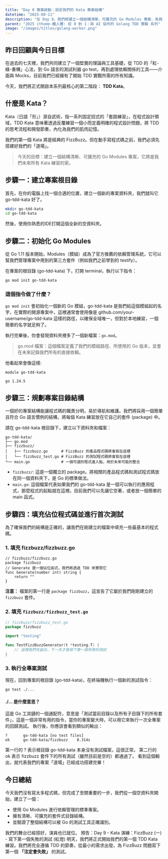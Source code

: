 ```yaml
---
title: "Day 8 專案啟動：設定我們的 Kata 專案結構"
datetime: "2025-08-11"
description: "在 Day 8，我們將建立一個結構清晰、可擴充的 Go Modules 專案，為我們的 TDD Kata 練習做好準備。這個專案將成為我們未來所有 Kata 練習的家。"
parent: "2025 ithome-鐵人賽: 從 0 到 1：與 AI 協作的 Golang TDD 實戰 系列"
image: "/images/titles/golang-worker.png"
---
```


## 昨日回顧與今日目標

在過去的七天裡，我們共同建立了一個堅實的理論與工具基礎，從 TDD 的「紅-綠-重構」心法，到 Go 語言的測試利器 go test，再到處理依賴關係的工具——介面與 Mocks，目前我們已經擁有了開始 TDD 實戰所需的所有知識。

今天，我們將正式開啟本系列最核心的第二階段： **TDD Kata**。

## 什麼是 Kata？

Kata（日語「形」）源自武術，指一系列固定招式的「套路練習」，在程式設計領域，TDD Kata 意味著透過反覆練習一個小而定義明確的程式設計問題，將 TDD 的思考流程和開發節奏，內化為我們的肌肉記憶。

我們的第一個 Kata 將是經典的 FizzBuzz。但在動手寫程式碼之前，我們必須先搭建好我們的「道場」。

> 今天的目標：建立一個結構清晰、可擴充的 Go Modules 專案，它將是我們未來所有 Kata 練習的家。

## 步驟一：建立專案根目錄

首先，在你的電腦上找一個合適的位置，建立一個新的專案資料夾，我們就叫它 go-tdd-kata 好了。

```bash
mkdir go-tdd-kata
cd go-tdd-kata
```

然後，使用你熟悉的IDE打開這個全新的空資料夾。

## 步驟二：初始化 Go Modules

從 Go 1.11 版本開始，Modules（模組）成為了官方推薦的依賴管理系統，它可以幫我們管理專案中用到的第三方套件（例如我們之前學到的 testify）。

在專案的根目錄 (go-tdd-kata) 下，打開 terminal，執行以下指令：

```bash
go mod init go-tdd-kata
```

### 這個指令做了什麼？

```go mod init``` 會初始化一個新的 Go 模組，go-tdd-kata 是我們給這個模組起的名字，在實際的開源專案中，這裡通常會使用像是 github.com/your-username/go-tdd-kata 這樣的路徑，以確保全域唯一，但對於本地練習，一個簡單的名字就足夠了。

執行完畢後，你會發現資料夾裡多了一個新檔案：`go.mod`。

> go.mod 檔案：這個檔案定義了我們的模組路徑、所使用的 Go 版本，並會在未來記錄我們所有的直接依賴。

他看起來會像這樣:

```text
module go-tdd-kata

go 1.24.5
```

## 步驟三：規劃專案目錄結構

一個好的專案結構能讓程式碼的職責分明，易於導航和維護。我們將採用一個簡單且符合 Go 語言慣例的結構，將每個 Kata 練習放在它自己的套件 (package) 中。

請在 go-tdd-kata 根目錄下，建立以下資料夾和檔案：

``` text
go-tdd-kata/
├── go.mod
├── fizzbuzz/
│   ├── fizzbuzz.go      # FizzBuzz 的產品程式碼將會寫在這裡
│   └── fizzbuzz_test.go # FizzBuzz 的測試程式碼將會寫在這裡
└── main.go              # 一個可選的程式進入點，用於未來可能的整合
```

- `fizzbuzz/`: 這是一個獨立的 package。將相關的產品程式碼和測試程式碼放在同一個資料夾下，是 Go 的標準做法。
- `main.go`: 這個檔案代表如果我們的 go-tdd-kata 是一個可以執行的應用程式，那麼程式的起點就在這裡。目前我們可以先讓它空著，或者放一個簡單的 main 函式。

## 步驟四：填充佔位程式碼並進行首次測試

為了確保我們的結構是正確的，讓我們在剛建立的檔案中填充一些最基本的程式碼。

### 1. 填充 fizzbuzz/fizzbuzz.go

```golang
// fizzbuzz/fizzbuzz.go
package fizzbuzz
// Generate 是一個佔位函式，我們將透過 TDD 來實現它
func Generate(number int) string {
    return ""
}
```

**注意：** 檔案的第一行是 `package fizzbuzz`，這宣告了它屬於我們剛剛建立的 `fizzbuzz` 套件。

### 2. 填充 `fizzbuzz/fizzbuzz_test.go`

```go
// fizzbuzz/fizzbuzz_test.go
package fizzbuzz

import "testing"

func TestFizzBuzzGenerator(t *testing.T) {
    // 這裡我們先留白，下一天才會寫下第一個失敗的測試
}
```

### 3. 執行全專案測試

現在，回到專案的根目錄 (go-tdd-kata)，在終端機執行一個新的測試指令：

```bash
go test ./...
```

#### ./... 是什麼意思？

這是 Go 工具鏈的一個通配符，意思是「測試當前目錄以及所有子目錄下的所有套件」，這是一個非常有用的指令，當你的專案變大時，可以用它來執行一次全專案的回歸測試。
執行後，你應該會看到類似的輸出：

```text
?       go-tdd-kata [no test files]
ok      go-tdd-kata/fizzbuzz    0.314s
```

第一行的 ? 表示根目錄 go-tdd-kata 本身沒有測試檔案，這很正常。
第二行的 ok 表示 fizzbuzz 套件下的所有測試（雖然目前是空的）都通過了。
看到這個輸出，就代表我們的專案「道場」已經成功搭建完畢！

## 今日總結

今天我們沒有寫太多程式碼，但完成了至關重要的一步，我們從一個空資料夾開始，建立了一個：

- 使用 Go Modules 進行依賴管理的標準專案。
- 擁有清晰、可擴充的套件式目錄結構。
- 並驗證了整個結構可以被 Go 的測試工具正確識別。

我們的舞台已經搭好，演員也已就位。
預告：Day 9 - Kata 演練：FizzBuzz (一) - 寫下第一個失敗的測試 (紅燈)
明天，我們將正式開始我們的第一個 TDD Kata 練習。我們將完全遵循 TDD 的節奏，從最小的需求出發，為 FizzBuzz 問題寫下第一個 **「注定會失敗」** 的測試。
